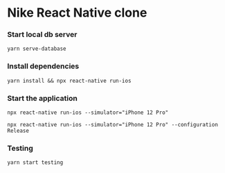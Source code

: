 # Nike React Native clone

### Start local db server

```terminal
yarn serve-database
```

### Install dependencies

```terminal
yarn install && npx react-native run-ios
```

### Start the application

```terminal
npx react-native run-ios --simulator="iPhone 12 Pro"
```

```terminal
npx react-native run-ios --simulator="iPhone 12 Pro" --configuration Release
```

### Testing

```terminal
yarn start testing
```
